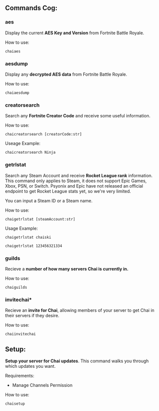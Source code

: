 ## Commands Cog:
### **aes**
Display the current **AES Key and Version** from Fortnite Battle Royale.
 
How to use:
```
chaiaes
```
 
### **aesdump**
Display any **decrypted AES data** from Fortnite Battle Royale.
 
How to use:
```
chaiaesdump
```
 
### **creatorsearch**
Search any **Fortnite Creator Code** and receive some useful information.
 
How to use:
```
chaicreatorsearch [creatorCode:str]
```
 
Useage Example:
```
chaicreatorsearch Ninja
```
 
### **getrlstat**
Search any Steam Account and receive **Rocket League rank** information. This command only applies to Steam, it does not support Epic Games, Xbox, PSN, or Switch. Psyonix and Epic have not released an official endpoint to get Rocket League stats yet, so we're very limited.
 
You can input a Steam ID or a Steam name.
 
How to use:
```
chaigetrlstat [steamAccount:str]
```
 
Usage Example:
```
chaigetrlstat chaiski
 
chaigetrlstat 123456321334
```
 
### **guilds**
Recieve a **number of how many servers Chai is currently in.**
 
How to use:
```
chaiguilds
```
 
### **invitechai***
Recieve an **invite for Chai**, allowing members of your server to get Chai in their servers if they desire.
 
How to use:
```
chaiinvitechai
```
## Setup:
**Setup your server for Chai updates**. This command walks you through which updates you want.
 
Requirements:
- Manage Channels Permission
 
How to use:
```
chaisetup
```

